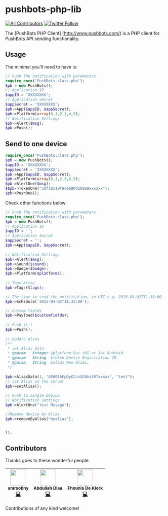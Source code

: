 # pushbots-php-lib 
[![All Contributors](https://img.shields.io/badge/all_contributors-3-orange.svg?style=flat-square)](#contributors)
[![Twitter Follow](https://img.shields.io/twitter/follow/pushbots.svg?style=social&label=Follow&style=plastic)](https://twitter.com/pushbots)

The [PushBots PHP Client] (http://www.pushbots.com/) is a PHP client for PushBots API sending functionality.

Usage
-----
The minimal you'll need to have is:
```php
// Push The notification with parameters
require_once('PushBots.class.php');
$pb = new PushBots();
// Application ID
$appID = 'XXXXXXXX';
// Application Secret
$appSecret = 'XXXXXXXX';
$pb->App($appID, $appSecret);
$pb->Platform(array(0,1,2,3,4,5);
// Notification Settings
$pb->Alert($msg);
$pb->Push();

```

Send to one device 
-----


```php
require_once('PushBots.class.php');
$pb = new PushBots();
$appID = 'XXXXXXXX';
$appSecret = 'XXXXXXXX';
$pb->App($appID, $appSecret);
$pb->Platform(array(0,1,2,3,4,5);
$pb->AlertOne($msg);
$$pb->TokenOne("3dfc8119fedeb90d1b8a9xxxxxx");
$pb->PushOne();

```

Check other functions below:

```php
// Push The notification with parameters
require_once('PushBots.class.php');
$pb = new PushBots();
// Application ID
$appID = '';
// Application Secret
$appSecret = '';
$pb->App($appID, $appSecret);
 
// Notification Settings
$pb->Alert($msg);
$pb->Sound($sound);
$pb->Badge($badge);
$pb->Platform($platforms);
 
// Tags Array
$pb->Tags($tags);

// The time to send the notification, in UTC e.g. 2015-04-02T11:33:00.
$pb->Schedule('2015-04-02T11:33:00');

// Custom fields
$pb->Payload($customfields);
 
// Push it !
$pb->Push();
 
// Update Alias
/**
 * set Alias Data
 * @param   integer $platform 0=> iOS or 1=> Android.
 * @param   String  $token Device Registration ID.
 * @param   String  $alias New Alias.
 */
  
$pb->AliasData(1, "APA91bFpQyCCczXC6hz4RTxxxxx", "test");
// set Alias on the server
$pb->setAlias();
 
// Push to Single Device
// Notification Settings
$pb->AlertOne("test Mesage");

//Remove device by Alias
$pb->removeByAlias("myalias");


));
```

## Contributors

Thanks goes to these wonderful people:

<!-- ALL-CONTRIBUTORS-LIST:START - Do not remove or modify this section -->
| [<img src="https://avatars0.githubusercontent.com/u/6784122?v=4" width="50px;"/><br /><sub><b>amrsobhy</b></sub>](http://amrsobhy.com)<br />[💻](https://github.com/PushBots/pushbots-php-lib/commits?author=amrsobhy "Code") | [<img src="https://avatars2.githubusercontent.com/u/733794?v=4" width="50px;"/><br /><sub><b>Abdullah Diaa</b></sub>](https://abdullahdiaa.com)<br />[💻](https://github.com/PushBots/pushbots-php-lib/commits?author=AbdullahDiaa "Code") | [<img src="https://avatars0.githubusercontent.com/u/3517286?v=4" width="50px;"/><br /><sub><b>Theunis De Klerk</b></sub>](http://www.pier29.co.za)<br />[💻](https://github.com/PushBots/pushbots-php-lib/commits?author=theunisdk "Code") |
| :---: | :---: | :---: |
<!-- ALL-CONTRIBUTORS-LIST:END -->

Contributions of any kind welcome!
